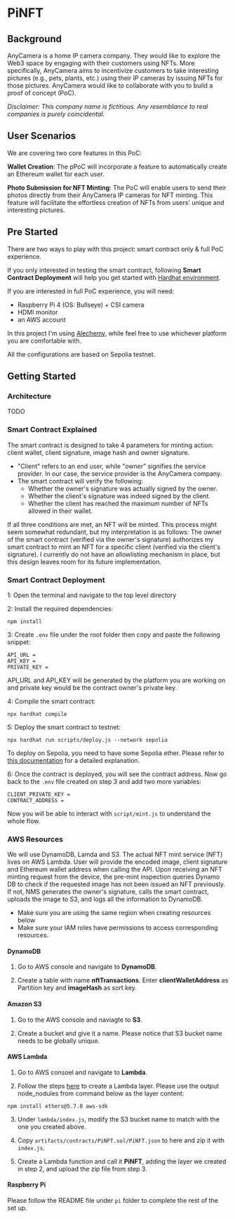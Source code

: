 # PiNFT

## Background
AnyCamera is a home IP camera company. They would like to explore the Web3 space by engaging with their customers using NFTs. More specifically, AnyCamera aims to incentivize customers to take interesting pictures (e.g., pets, plants, etc.) using their IP cameras by issuing NFTs for those pictures. AnyCamera would like to collaborate with you to build a proof of concept (PoC). 

*Disclaimer: This company name is fictitious. Any resemblance to real companies is purely coincidental.*

## User Scenarios
We are covering two core features in this PoC:

**Wallet Creation**: The pPoC will incorporate a feature to automatically create an Ethereum wallet for each user. 

**Photo Submission for NFT Minting**: The PoC will enable users to send their photos directly from their AnyCamera IP cameras for NFT minting. This feature will facilitate the effortless creation of NFTs from users' unique and interesting pictures.

## Pre Started
There are two ways to play with this project: smart contract only & full PoC experience. 

If you only interested in testing the smart contract, following **Smart Contract Deployment** will help you get started with [Hardhat environment](https://hardhat.org/). 

If you are interested in full PoC experience, you will need:

- Raspberry Pi 4 (OS: Bullseye) + CSI camera
- HDMI monitor
- an AWS account

In this project I'm using [Alechemy](https://www.alchemy.com/), while feel free to use whichever platform you are comfortable with. 

All the configurations are based on Sepolia testnet.

## Getting Started

### Architecture
TODO

### Smart Contract Explained

The smart contract is designed to take 4 parameters for minting action: client wallet, client signature, image hash and owner signature.
- "Client" refers to an end user, while "owner" signifies the service provider. In our case, the service provider is the AnyCamera company.
- The smart contract will verify the following:
    - Whether the owner's signature was actually signed by the owner.
    - Whether the client's signature was indeed signed by the client.
    - Whether the client has reached the maximum number of NFTs allowed in their wallet.
    
If all three conditions are met, an NFT will be minted. This process might seem somewhat redundant, but my interpretation is as follows: The owner of the smart contract (verified via the owner's signature) authorizes my smart contract to mint an NFT for a specific client (verified via the client's signature). I currently do not have an allowlisting mechanism in place, but this design leaves room for its future implementation.

### Smart Contract Deployment

1: Open the terminal and navigate to the top level directory

2: Install the required dependencies:
```
npm install
```

3: Create `.env` file under the root folder then copy and paste the following snippet:
```
API_URL = 
API_KEY = 
PRIVATE_KEY = 
```
API_URL and API_KEY will be generated by the platform you are working on and private key would be the contract owner's private key.

4: Compile the smart contract:
```
npx hardhat compile
```
5: Deploy the smart contract to testnet:
```
npx hardhat run scripts/deploy.js --network sepolia
```
To deploy on Sepolia, you need to have some Sepolia ether. Please refer to [this documentation](https://hardhat.org/tutorial/deploying-to-a-live-network) for a detailed explanation.

6: Once the contract is deployed, you will see the contract address. Now go back to the `.env` file created on step 3 and add two more variables:
```
CLIENT_PRIVATE_KEY =
CONTRACT_ADDRESS = 
``` 
Now you will be able to interact with `script/mint.js` to understand the whole flow.

### AWS Resources

We will use DynamoDB, Lamda and S3. The actual NFT mint service (NFT) lives on AWS Lambda. User will provide the encoded image, client signature and Ethereum wallet address when calling the API. Upon receiving an NFT minting request from the device, the pre-mint inspection queries Dynamo DB to check if the requested image has not been issued an NFT previously. If not, NMS generates the owner's signature, calls the smart contract, uploads the image to S3, and logs all the information to DynamoDB. 

- Make sure you are using the same region when creating resources below
- Make sure your IAM roles have permissions to access corresponding resources. 

#### DynamoDB
1. Go to AWS console and navigate to **DynamoDB**. 

2. Create a table with name **nftTransactions**. Enter **clientWalletAddress** as Partition key and **imageHash** as sort key.

#### Amazon S3
1. Go to the AWS console and naviagte to **S3**.

2. Create a bucket and give it a name. Please notice that S3 bucket name needs to be globally unique.

#### AWS Lambda
1. Go to AWS consoel and navigate to **Lambda**.

2. Follow the steps [here](https://docs.aws.amazon.com/lambda/latest/dg/configuration-layers.html#configuration-layers-upload) to create a Lambda layer. Please use the output node_nodules from command below as the layer content:
```
npm install ethers@5.7.0 aws-sdk
```
3. Under `lambda/index.js`, modify the S3 bucket name to match with the one you created above.

4. Copy `artifacts/contracts/PiNFT.sol/PiNFT.json` to here and zip it with `index.js`.

5. Create a Lambda function and call it **PiNFT**, adding the layer we created in step 2, and upload the zip file from step 3.

#### Raspberry Pi

Please follow the README file under `pi` folder to complete the rest of the set up.

